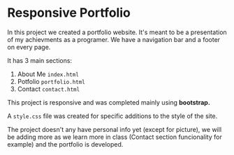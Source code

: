 # Responsive Portfolio

In this project we created a portfolio website. It's meant to be a presentation of my achievments as a programer.
We have a navigation bar and a footer on every page.

It has 3 main sections:

1. About Me `index.html`
1. Potfolio `portfolio.html`
1. Contact `contact.html`

This project is responsive and was completed mainly using **bootstrap.**

A `style.css` file was created for specific additions to the style of the site.

The project doesn't any have personal info yet (except for picture), we will be adding more as we learn more in class (Contact section funcionality for example) and the portfolio is developed.